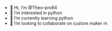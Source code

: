- 👋 Hi, I’m @Theo-pro94
- 👀 I’m interested in python
- 🌱 I’m currently learning python
- 💞️ I’m looking to collaborate on custom maker
m

<!---
Theo-pro94/Theo-pro94 is a ✨ special ✨ repository because its `README.md` (this file) appears on your GitHub profile.
You can click the Preview link to take a look at your changes.
--->
